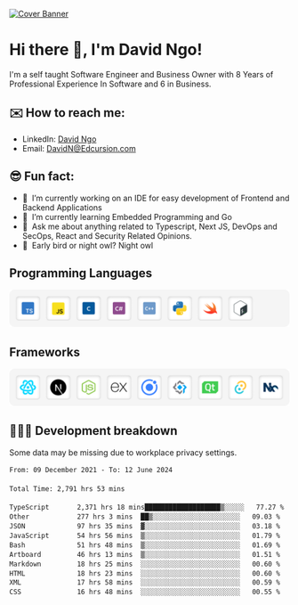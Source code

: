 [![Cover Banner](https://res.cloudinary.com/edcursion/image/upload/v1715731242/David%20Github/uvpes6dpzvlnc9w0f94z.png)](https://www.linkedin.com/in/-david-ngo)

# Hi there 👋, I'm David Ngo!

I'm a self taught Software Engineer and Business Owner with 8 Years of Professional Experience In
Software and 6 in Business.

## ✉️ How to reach me:

- LinkedIn: [David Ngo](https://www.linkedin.com/in/-david-ngo/)
- Email: [DavidN@Edcursion.com](mailto:DavidN@Edcursion.com)

## 😎 Fun fact:

- 🔭 &nbsp;I’m currently working on an IDE for easy development of Frontend and Backend Applications
- 🌱 &nbsp;I’m currently learning Embedded Programming and Go
- 💬 &nbsp;Ask me about anything related to Typescript, Next JS, DevOps and SecOps, React and
  Security Related Opinions.
- 🦉 &nbsp;Early bird or night owl? Night owl

## Programming Languages

![Experence](/assets/Programming.png)

## Frameworks

![Experence](/assets/Frameworks.png)

## 🧑🏻‍💻 **Development breakdown**

Some data may be missing due to workplace privacy settings.

<!--START_SECTION:waka-->

```txt
From: 09 December 2021 - To: 12 June 2024

Total Time: 2,791 hrs 53 mins

TypeScript       2,371 hrs 18 mins███████████████████▒░░░░░   77.27 %
Other            277 hrs 3 mins  ██▒░░░░░░░░░░░░░░░░░░░░░░   09.03 %
JSON             97 hrs 35 mins  ▓░░░░░░░░░░░░░░░░░░░░░░░░   03.18 %
JavaScript       54 hrs 56 mins  ▒░░░░░░░░░░░░░░░░░░░░░░░░   01.79 %
Bash             51 hrs 48 mins  ▒░░░░░░░░░░░░░░░░░░░░░░░░   01.69 %
Artboard         46 hrs 13 mins  ▒░░░░░░░░░░░░░░░░░░░░░░░░   01.51 %
Markdown         18 hrs 25 mins  ░░░░░░░░░░░░░░░░░░░░░░░░░   00.60 %
HTML             18 hrs 23 mins  ░░░░░░░░░░░░░░░░░░░░░░░░░   00.60 %
XML              17 hrs 58 mins  ░░░░░░░░░░░░░░░░░░░░░░░░░   00.59 %
CSS              16 hrs 48 mins  ░░░░░░░░░░░░░░░░░░░░░░░░░   00.55 %
```

<!--END_SECTION:waka-->
